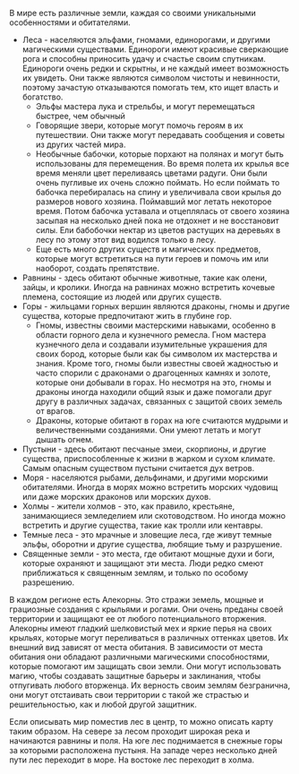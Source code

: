 В мире есть различные земли, каждая со своими уникальными особенностями и обитателями.

* Леса - населяются эльфами, гномами, единорогами, и другими магическими существами.
Единороги имеют красивые сверкающие рога и способны приносить удачу и счастье своим спутникам. Единороги очень редки и скрытны, и не каждый имеет возможность их увидеть. Они также являются символом чистоты и невинности, поэтому зачастую отказываются помогать тем, кто ищет власть и богатство.
  * Эльфы мастера лука и стрельбы, и могут перемещаться быстрее, чем обычный
  * Говорящие звери, которые могут помочь героям в их путешествии. Они также могут передавать сообщения и советы из других частей мира.
  * Необычные бабочки, которые порхают на полянах и могут быть использованы для перемещения. Во время полета их крылья все время меняли цвет переливаясь цветами радуги. Они были очень пугливые их очень сложно поймать. Но если поймать то бабочка перебиралась на спину и увеличивала свои крылья до размеров нового хозяина. Поймавший мог летать некоторое время. Потом бабочка уставала и отцеплялась от своего хозяина засыпая на несколько дней пока не отдохнет и не восстановит силы. Ели бабобочки нектар из цветов растущих на деревьях в лесу по этому этот вид водился только в лесу. 
  * Еще есть много других существ и магических предметов, которые могут встретиться на пути героев и помочь им или наоборот, создать препятствие.
* Равнины - здесь обитают обычные животные, такие как олени, зайцы, и кролики. 
Иногда на равнинах можно встретить кочевые племена, состоящие из людей или других существ.
* Горы - жильцами горных вершин являются драконы, гномы и другие существа, которые предпочитают жить в глубине гор.
  * Гномы, известны своими мастерскими навыками, особенно в области горного дела и кузнечного ремесла. Гном мастера кузнечного дела и создавали изумительные украшения для своих бород, которые были как бы символом их мастерства и знания. Кроме того, гномы были известны своей жадностью и часто спорили с драконами о драгоценных камнях и золоте, которые они добывали в горах. Но несмотря на это, гномы и драконы иногда находили общий язык и даже помогали друг другу в различных задачах, связанных с защитой своих земель от врагов.
  * Драконы, которые обитают в горах на юге считаются мудрыми и величественными созданиями. Они умеют летать и могут дышать огнем.
* Пустыни - здесь обитают песчаные змеи, скорпионы, и другие существа, приспособленные к жизни в жарком и сухом климате. Самым опасным существом пустыни считается дух ветров. 
* Моря - населяются рыбами, дельфинами, и другими морскими обитателями. Иногда в морях можно встретить морских чудовищ или даже морских драконов или морских духов.
* Холмы - жители холмов - это, как правило, крестьяне, занимающиеся земледелием или скотоводством. Но иногда можно встретить и другие существа, такие как тролли или кентавры.
* Темные леса - это мрачные и зловещие леса, где живут темные эльфы, оборотни и другие существа, любящие тьму и разрушение.
* Священные земли - это места, где обитают мощные духи и боги, которые охраняют и защищают эти места. Люди редко смеют приближаться к священным землям, и только по особому разрешению.

В каждом регионе есть Алекорны. Это стражи земель, мощные и грациозные создания с крыльями и рогами. Они очень преданы своей территории и защищают ее от любого потенциального вторжения.
Алекорны имеют гладкий шелковистый мех и яркие перья на своих крыльях, которые могут переливаться в различных оттенках цветов. Их внешний вид зависят от места обитания.
В зависимости от места обитания они обладают различными магическими способностями, которые помогают им защищать свои земли. Они могут использовать магию, чтобы создавать защитные барьеры и заклинания, чтобы отпугивать любого вторженца.
Их верность своим землям безгранична, они могут отстаивать свои территории с такой же страстью и решительностью, как и любой другой защитник.

Если описывать мир поместив лес в центр, то можно описать карту таким образом.
На севере за лесом проходит широкая река и начинаются равнины и поля.
На юге лес поднимается в снежные горы за которыми расположена пустыня.
На западе через несколько дней пути лес переходит в море.
На востоке лес переходит в холма. 
